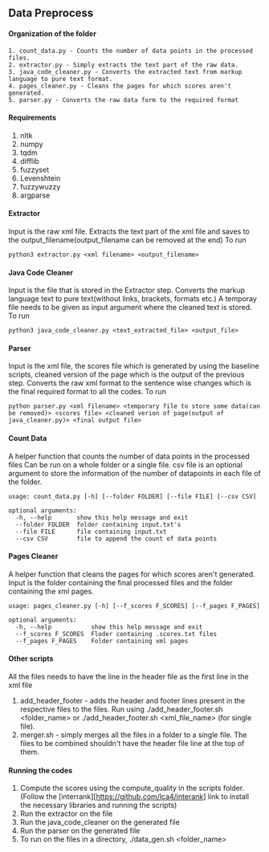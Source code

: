 ## Data Preprocess

#### Organization of the folder
```
1. count_data.py - Counts the number of data points in the processed files.  
2. extractor.py - Simply extracts the text part of the raw data.
3. java_code_cleaner.py - Converts the extracted text from markup language to pure text format.
4. pages_cleaner.py - Cleans the pages for which scores aren't generated.
5. parser.py - Converts the raw data form to the required format
```

#### Requirements
1. nltk
2. numpy
3. tqdm
4. difflib
5. fuzzyset
6. Levenshtein
7. fuzzywuzzy
8. argparse

#### Extractor

Input is the raw xml file. 
Extracts the text part of the xml file and saves to the output_filename(output_filename can be removed at the end)
To run 
```
python3 extractor.py <xml filename> <output_filename>
```

#### Java Code Cleaner

Input is the file that is stored in the Extractor step. 
Converts the markup language text to pure text(without links, brackets, formats etc.)
A temporay file needs to be given as input argument where the cleaned text is stored. 
To run 
```
python3 java_code_cleaner.py <text_extracted_file> <output_file>
```

#### Parser

Input is the xml file, the scores file which is generated by using the baseline scripts, cleaned version of the page which is the output of the previous step. 
Converts the raw xml format to the sentence wise changes which is the final required format to all the codes. 
To run
```
python parser.py <xml filename> <temporary file to store some data(can be removed)> <scores file> <cleaned verion of page(output of java_cleaner.py)> <final output file>
```

#### Count Data

A helper function that counts the number of data points in the processed files
Can be run on a whole folder or a single file. 
csv file is an optional argument to store the information of the number of datapoints in each file of the folder.
```
usage: count_data.py [-h] [--folder FOLDER] [--file FILE] [--csv CSV]

optional arguments:
  -h, --help       show this help message and exit
  --folder FOLDER  folder containing input.txt's
  --file FILE      file containing input.txt
  --csv CSV        file to append the count of data points

```

#### Pages Cleaner

A helper function that cleans the pages for which scores aren't generated.
Input is the folder containing the final processed files and the folder containing the xml pages. 

```
usage: pages_cleaner.py [-h] [--f_scores F_SCORES] [--f_pages F_PAGES]

optional arguments:
  -h, --help           show this help message and exit
  --f_scores F_SCORES  Floder containing .scores.txt files
  --f_pages F_PAGES    Folder containing xml pages 
```

#### Other scripts

All the files needs to have the line in the header file as the first line in the xml file 
1. add_header_footer - adds the header and footer lines present in the respective files to the files. Run using ./add_header_footer.sh <folder_name> or ./add_header_footer.sh <xml_file_name> (for single file).
2. merger.sh - simply merges all the files in a folder to a single file. The files to be combined shouldn't have the header file line at the top of them.

#### Running the codes

1. Compute the scores using the compute_quality in the scripts folder. (Follow the [interrank][https://github.com/lca4/interank] link to install the necessary libraries and running the scripts)
2. Run the extractor on the file
3. Run the java_code_cleaner on the generated file
4. Run the parser on the generated file
5. To run on the files in a directory, ./data_gen.sh <folder_name>